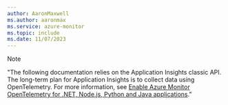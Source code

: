 ```yaml
---
author: AaronMaxwell
ms.author: aaronmax
ms.service: azure-monitor
ms.topic: include
ms.date: 11/07/2023
---
```


> [!NOTE]
> "The following documentation relies on the Application Insights classic API. The long-term plan for Application Insights is to collect data using OpenTelemetry. For more information, see [Enable Azure Monitor OpenTelemetry for .NET, Node.js, Python and Java applications](../app/opentelemetry-enable.md#enable-azure-monitor-opentelemetry-for-net-nodejs-python-and-java-applications)."
